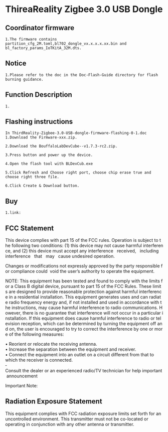 # ThireaReality Zigbee 3.0 USB Dongle

## Coordinator firmware
    1.The firmware contains partition_cfg_2M.toml,bl702_dongle_vx.x.x.x.xx.bin and bl_factory_params_IoTKitA_32M.dts.
## Notice
    1.Please refer to the doc in the Doc-Flash-Guide directory for flash burning guidance.

## Function Description
    1. 

## Flashing instructions
    In ThirdReality-Zigbee-3.0-USB-dongle-firmware-flashing-0-1.doc
    1.Download the Firmware-xxx.zip.

    2.Download the BouffaloLabDevCube--v1.7.3-rc2.zip.
    
    3.Press button and power up the device.
    
    4.Open the flash tool with BLDevCub.exe
    
    5.Click Refresh and Choose right port, choose chip erase true and choose right three file.
    
    6.Click Create & Download button. 

## Buy
    1.link:

## FCC Statement
This device complies with part 15 of the FCC rules. Operation is subject to the following two conditions: (1) this device may not cause harmful interference, and (2) this device must accept any interference   received,   including   interference   that   may   cause undesired operation. 

Changes or modifications not expressly approved by the party responsible for compliance could 
void the user’s authority to operate the equipment. 

NOTE: This equipment has been tested and found to comply with the limits for a Class B digital device, pursuant to part 15 of the FCC Rules. These limits are designed to provide reasonable protection against harmful interference in a residential installation. This equipment generates uses and can radiate radio frequency energy and, if not installed and used in accordance with the instructions, may cause harmful interference to radio communications. However, there is no guarantee that interference will not occur in a particular installation. If this equipment does cause harmful interference to radio or television reception, which can be determined by turning the equipment off and on, the user is encouraged to try to correct the interference by one or more of the following measures:  

• Reorient or relocate the receiving antenna.  
• Increase the separation between the equipment and receiver.  
• Connect the equipment into an outlet on a circuit different from that to which the receiver is connected.  
‐ Consult the dealer or an experienced radio/TV technician for help important announcement 

Important Note:
## Radiation Exposure Statement
This equipment complies with FCC radiation exposure limits set forth for an uncontrolled environment. This transmitter must not be co-located or operating in conjunction with any other antenna or transmitter.
